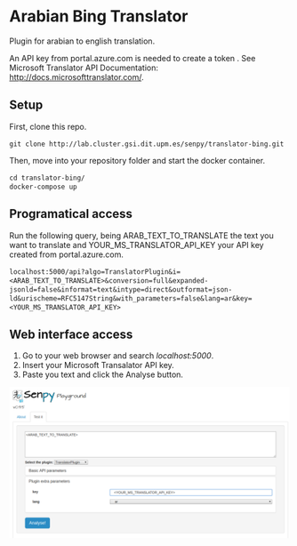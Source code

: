 # Arabian Bing Translator

Plugin for arabian to english translation.

An API key from portal.azure.com is needed to create a token . See Microsoft Translator API Documentation: http://docs.microsofttranslator.com/. 


## Setup

First,  clone this repo.

```
git clone http://lab.cluster.gsi.dit.upm.es/senpy/translator-bing.git
```

Then, move into your repository folder and start the docker container.

``` 
cd translator-bing/
docker-compose up 
```

## Programatical access

Run the following query, being ARAB_TEXT_TO_TRANSLATE the text you want to translate and YOUR_MS_TRANSLATOR_API_KEY your API key created from portal.azure.com.

```
localhost:5000/api?algo=TranslatorPlugin&i=<ARAB_TEXT_TO_TRANSLATE>&conversion=full&expanded-jsonld=false&informat=text&intype=direct&outformat=json-ld&urischeme=RFC5147String&with_parameters=false&lang=ar&key=<YOUR_MS_TRANSLATOR_API_KEY>
``` 
## Web interface access

1. Go to your web browser and search _localhost:5000_.
2. Insert your Microsoft Transalator API key.
3. Paste you text and click the Analyse button.

![alt text](images/translator.png "Web interface access")

